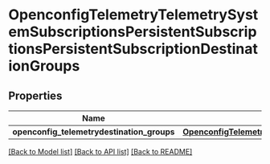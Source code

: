 # OpenconfigTelemetryTelemetrySystemSubscriptionsPersistentSubscriptionsPersistentSubscriptionDestinationGroups

## Properties
Name | Type | Description | Notes
------------ | ------------- | ------------- | -------------
**openconfig_telemetrydestination_groups** | [**OpenconfigTelemetryTelemetrySystemOpenconfigtelemetrytelemetrysystemSubscriptionsPersistentsubscriptionsDestinationgroups**](OpenconfigTelemetryTelemetrySystemOpenconfigtelemetrytelemetrysystemSubscriptionsPersistentsubscriptionsDestinationgroups.md) |  | [optional] 

[[Back to Model list]](../README.md#documentation-for-models) [[Back to API list]](../README.md#documentation-for-api-endpoints) [[Back to README]](../README.md)


